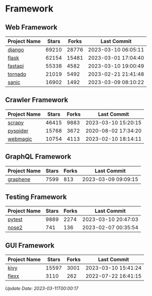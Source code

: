 # Framework

## Web Framework
| Project Name | Stars | Forks | Last Commit |
| ------------ | ----- | ----- | ----------- |
| [django](https://github.com/django/django) | 69210 | 28776 | 2023-03-10 06:05:11 |
| [flask](https://github.com/pallets/flask) | 62154 | 15481 | 2023-03-01 17:04:40 |
| [fastapi](https://github.com/tiangolo/fastapi) | 55338 | 4582 | 2023-03-10 19:00:49 |
| [tornado](https://github.com/tornadoweb/tornado) | 21019 | 5492 | 2023-02-21 21:41:48 |
| [sanic](https://github.com/sanic-org/sanic) | 16902 | 1492 | 2023-03-09 08:10:22 |

## Crawler Framework
| Project Name | Stars | Forks | Last Commit |
| ------------ | ----- | ----- | ----------- |
| [scrapy](https://github.com/scrapy/scrapy) | 46415 | 9883 | 2023-03-10 15:20:15 |
| [pyspider](https://github.com/binux/pyspider) | 15768 | 3672 | 2020-08-02 17:34:20 |
| [webmagic](https://github.com/code4craft/webmagic) | 10754 | 4113 | 2023-02-10 18:14:11 |

## GraphQL Framework
| Project Name | Stars | Forks | Last Commit |
| ------------ | ----- | ----- | ----------- |
| [graphene](https://github.com/graphql-python/graphene) | 7599 | 813 | 2023-03-09 09:09:15 |

## Testing Framework
| Project Name | Stars | Forks | Last Commit |
| ------------ | ----- | ----- | ----------- |
| [pytest](https://github.com/pytest-dev/pytest) | 9889 | 2274 | 2023-03-10 20:47:03 |
| [nose2](https://github.com/nose-devs/nose2) | 741 | 136 | 2023-02-07 00:35:54 |

## GUI Framework
| Project Name | Stars | Forks | Last Commit |
| ------------ | ----- | ----- | ----------- |
| [kivy](https://github.com/kivy/kivy) | 15597 | 3001 | 2023-03-10 15:41:24 |
| [flexx](https://github.com/flexxui/flexx) | 3110 | 262 | 2022-07-22 16:41:15 |

*Update Date: 2023-03-11T00:00:17*